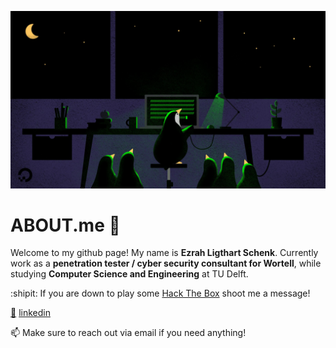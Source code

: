 ![image](https://raw.githubusercontent.com/EMLGaming/EMLGaming/main/linux.jpg)

# ABOUT.me 👋

Welcome to my github page! My name is **Ezrah Ligthart Schenk**. Currently work as a **penetration tester / cyber security consultant for Wortell**, while studying **Computer Science and Engineering** at TU Delft.

:shipit: If you are down to play some [Hack The Box](https://www.hackthebox.eu/home/users/profile/196917) shoot me a message!

[:briefcase:](https://www.linkedin.com/in/ezrah-ligthart-schenk-736a9918a/) [linkedin](https://www.linkedin.com/in/ezrah-ligthart-schenk-736a9918a/)

📫 Make sure to reach out via email if you need anything!

